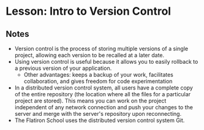 # Lesson: Intro to Version Control

## Notes

- Version control is the process of storing multiple versions of a single project, allowing each version to be recalled at a later date.
- Using version control is useful because it allows you to easily rollback to a previous version of your application.
  - Other advantages: keeps a backup of your work, facilitates collaboration, and gives freedom for code experimentation
- In a distributed version control system, all users have a complete copy of the entire repository (the location where all the files for a particular project are stored). This means you can work on the project independent of any network connection and push your changes to the server and merge with the server's repository upon reconnecting.
- The Flatiron School uses the distributed version control system Git.